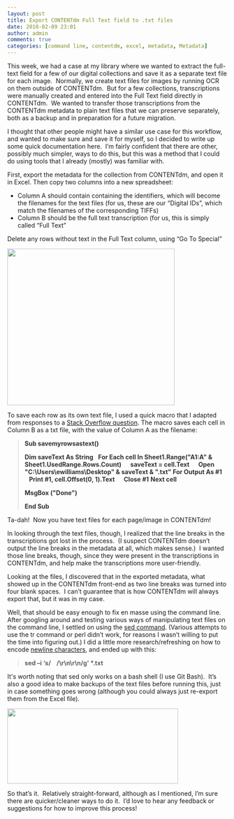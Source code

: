 ```yaml
---
layout: post
title: Export CONTENTdm Full Text field to .txt files
date: 2018-02-09 23:01
author: admin
comments: true
categories: [command line, contentdm, excel, metadata, Metadata]
---
```

This week, we had a case at my library where we wanted to extract the full-text field for a few of our digital collections and save it as a separate text file for each image.  Normally, we create text files for images by running OCR on them outside of CONTENTdm.  But for a few collections, transcriptions were manually created and entered into the Full Text field directly in CONTENTdm.  We wanted to transfer those transcriptions from the CONTENTdm metadata to plain text files that we can preserve separately, both as a backup and in preparation for a future migration.

I thought that other people might have a similar use case for this workflow, and wanted to make sure and save it for myself, so I decided to write up some quick documentation here.  I’m fairly confident that there are other, possibly much simpler, ways to do this, but this was a method that I could do using tools that I already (mostly) was familiar with.

First, export the metadata for the collection from CONTENTdm, and open it in Excel. Then copy two columns into a new spreadsheet:
<ul>
 	<li>Column A should contain containing the identifiers, which will become the filenames for the text files (for us, these are our “Digital IDs”, which match the filenames of the corresponding TIFFs)</li>
 	<li>Column B should be the full text transcription (for us, this is simply called “Full Text”</li>
</ul>
Delete any rows without text in the Full Text column, using “Go To Special”

<a href="https://elliotdwilliams.com/wp-content/uploads/2018/02/ExcelGoToSpecial.png"><img class="alignnone wp-image-372" src="https://elliotdwilliams.com/wp-content/uploads/2018/02/ExcelGoToSpecial.png" alt="" width="383" height="359" /></a>

To save each row as its own text file, I used a quick macro that I adapted from responses to a <a href="https://stackoverflow.com/questions/13077740/create-text-files-from-every-row-in-an-excel-spreadsheet">Stack Overflow question</a>. The macro saves each cell in Column B as a txt file, with the value of Column A as the filename:
<blockquote><span style="color: #333333;"><strong>Sub savemyrowsastext()</strong></span>

<span style="color: #333333;"><strong>Dim saveText As String</strong></span>
<span style="color: #333333;"><strong>  </strong></span>
<span style="color: #333333;"><strong> For Each cell In Sheet1.Range("A1:A" &amp; Sheet1.UsedRange.Rows.Count)</strong></span>
<span style="color: #333333;"><strong>     saveText = cell.Text</strong></span>
<span style="color: #333333;"><strong>     Open "C:\Users\ewilliams\Desktop\" &amp; saveText &amp; ".txt" For Output As #1</strong></span>
<span style="color: #333333;"><strong>     Print #1, cell.Offset(0, 1).Text</strong></span>
<span style="color: #333333;"><strong>     Close #1</strong></span>
<span style="color: #333333;"><strong> Next cell</strong></span>

<span style="color: #333333;"><strong>MsgBox ("Done")</strong></span>

<span style="color: #333333;"><strong>End Sub</strong></span></blockquote>
Ta-dah!  Now you have text files for each page/image in CONTENTdm!

In looking through the text files, though, I realized that the line breaks in the transcriptions got lost in the process.  (I suspect CONTENTdm doesn’t output the line breaks in the metadata at all, which makes sense.)  I wanted those line breaks, though, since they were present in the transcriptions in CONTENTdm, and help make the transcriptions more user-friendly.

Looking at the files, I discovered that in the exported metadata, what showed up in the CONTENTdm front-end as two line breaks was turned into four blank spaces.  I can’t guarantee that is how CONTENTdm will always export that, but it was in my case.

Well, that should be easy enough to fix en masse using the command line.  After googling around and testing various ways of manipulating text files on the command line, I settled on using the <a href="https://www.computerhope.com/unix/used.htm">sed command</a>. (Various attempts to use the tr command or perl didn’t work, for reasons I wasn’t willing to put the time into figuring out.) I did a little more research/refreshing on how to encode <a href="https://en.wikipedia.org/wiki/Newline">newline characters</a>, and ended up with this:
<blockquote><strong>sed –i ‘s/    /\r\n\r\n/g’ *.txt</strong></blockquote>
It's worth noting that sed only works on a bash shell (I use Git Bash).  It’s also a good idea to make backups of the text files before running this, just in case something goes wrong (although you could always just re-export them from the Excel file).

<a href="https://elliotdwilliams.com/wp-content/uploads/2018/02/finishedProduct.png"><img class="alignnone wp-image-373" src="https://elliotdwilliams.com/wp-content/uploads/2018/02/finishedProduct.png" alt="" width="391" height="172" /></a>

So that’s it.  Relatively straight-forward, although as I mentioned, I’m sure there are quicker/cleaner ways to do it.  I’d love to hear any feedback or suggestions for how to improve this process!
